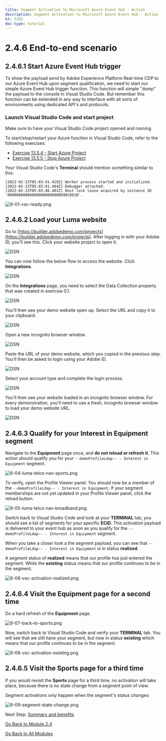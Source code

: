 ```yaml
---
title: Segment Activation to Microsoft Azure Event Hub - Action
description: Segment Activation to Microsoft Azure Event Hub - Action
kt: 5342
doc-type: tutorial
---
```

# 2.4.6 End-to-end scenario

## 2.4.6.1 Start Azure Event Hub trigger

To show the payload send by Adobe Experience Platform Real-time CDP to our Azure Event Hub upon segment qualification, we need to start our simple Azure Event Hub trigger function. This function will simple "dump" the payload to the console in Visual Studio Code. But remember this function can be extended in any way to interface with all sorts of environments using dedicated API's and protocols.

### Launch Visual Studio Code and start project

Make sure to have your Visual Studio Code project opened and running

To start/stop/restart your Azure function in Visual Studio Code, refer to the following exercises:

- [Exercise 13.5.4 - Start Azure Project](./ex5.md)
- [Exercise 13.5.5 - Stop Azure Project](./ex5.md)

Your Visual Studio Code's **Terminal** should mention something similar to this:

```code
[2022-02-23T05:03:41.429Z] Worker process started and initialized.
[2022-02-23T05:03:41.484Z] Debugger attached.
[2022-02-23T05:03:46.401Z] Host lock lease acquired by instance ID '000000000000000000000000D90C881B'.
```

![6-01-vsc-ready.png](./images/vsc31.png)

## 2.4.6.2 Load your Luma website

Go to [https://builder.adobedemo.com/projects](https://builder.adobedemo.com/projects). After logging in with your Adobe ID, you'll see this. Click your website project to open it.

![DSN](../module0/images/web8.png)

You can now follow the below flow to access the website. Click **Integrations**.

![DSN](../module0/images/web1.png)

On the **Integrations** page, you need to select the Data Collection property that was created in exercise 0.1. 

![DSN](../module0/images/web2.png)

You'll then see your demo website open up. Select the URL and copy it to your clipboard.

![DSN](../module0/images/web3.png)

Open a new incognito browser window.

![DSN](../module0/images/web4.png)

Paste the URL of your demo website, which you copied in the previous step. You'll then be asked to login using your Adobe ID.

![DSN](../module0/images/web5.png)

Select your account type and complete the login process.

![DSN](../module0/images/web6.png)

You'll then see your website loaded in an incognito browser window. For every demonstration, you'll need to use a fresh, incognito browser window to load your demo website URL.

![DSN](../module0/images/web7.png)

## 2.4.6.3 Qualify for your Interest in Equipment segment

Navigate to the **Equipment** page once, and **do not reload or refresh it**. This action should qualify you for your `--demoProfileLdap-- - Interest in Equipment` segment. 

![6-04-luma-telco-nav-sports.png](./images/luma1.png)

To verify, open the Profile Viewer panel. You should now be a member of the `--demoProfileLdap-- - Interest in Equipment`. If your segment memberships are not yet updated in your Profile Viewer panel, click the reload button.  

![6-05-luma-telco-nav-broadband.png](./images/luma2.png)

Switch back to Visual Studio Code and look at your **TERMINAL** tab, you should see a list of segments for your specific **ECID**. This activation payload is delivered to your event hub as soon as you qualify for the `--demoProfileLdap-- - Interest in Equipment` segment. 

When you take a closer look a the segment payload, you can see that `--demoProfileLdap-- - Interest in Equipment` is in status **realized**. 

A segment status of **realized** means that our profile hsa just entered the segment. While the **existing** status means that our profile continues to be in the segment.

![6-06-vsc-activation-realized.png](./images/luma3.png)

## 2.4.6.4 Visit the Equipment page for a second time

Do a hard refresh of the **Equipment** page.

![6-07-back-to-sports.png](./images/luma1.png)

Now, switch back to Visual Studio Code and verify your **TERMINAL** tab. You will see that we still have your segment, but now in status **existing** which means that our profile continues to be in the segment.

![6-08-vsc-activation-existing.png](./images/luma4.png)

## 2.4.6.5 Visit the Sports page for a third time

If you would revisit the **Sports** page for a third time, no activation will take place, because there is no state change from a segment point of view. 

Segment activations only happen when the segment's status changes:

![6-09-segment-state-change.png](./images/6-09-segment-state-change.png)

Next Step: [Summary and benefits](./summary.md)

[Go Back to Module 2.4](./segment-activation-microsoft-azure-eventhub.md)

[Go Back to All Modules](./../../../overview.md)

